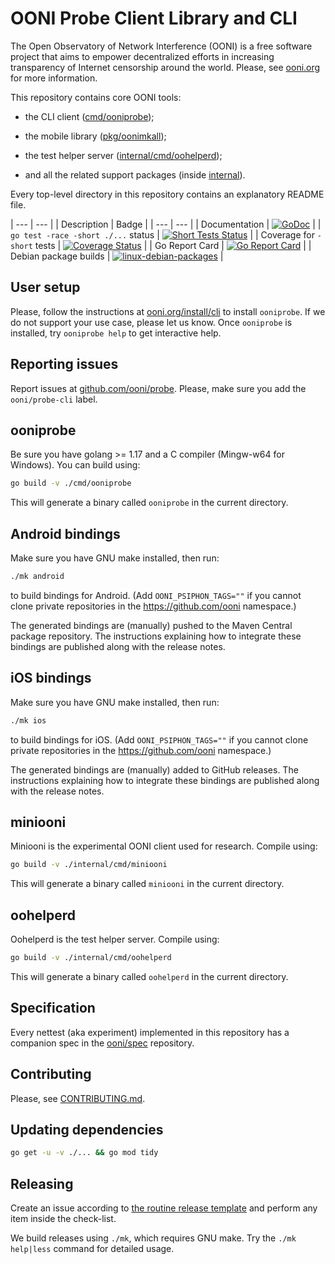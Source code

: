 # OONI Probe Client Library and CLI

The Open Observatory of Network Interference (OONI) is a free software project
that aims to empower decentralized efforts in increasing transparency of
Internet censorship around the world. Please, see [ooni.org](https://ooni.org) for
more information.

This repository contains core OONI tools:

- the CLI client ([cmd/ooniprobe](cmd/ooniprobe));

- the mobile library ([pkg/oonimkall](pkg/oonimkall));

- the test helper server ([internal/cmd/oohelperd](internal/cmd/oohelperd));

- and all the related support packages (inside [internal](internal)).

Every top-level directory in this repository contains an explanatory README file.

| --- | --- |
| Description | Badge |
| --- | --- |
| Documentation | [![GoDoc](https://godoc.org/github.com/ooni/probe-cli?status.svg)](https://godoc.org/github.com/ooni/probe-cli) |
| `go test -race -short ./...` status | [![Short Tests Status](https://github.com/ooni/probe-cli/workflows/shorttests/badge.svg)](https://github.com/ooni/probe-cli/actions?query=workflow%3Ashorttests) |
| Coverage for `-short` tests | [![Coverage Status](https://coveralls.io/repos/github/ooni/probe-cli/badge.svg?branch=master)](https://coveralls.io/github/ooni/probe-cli?branch=master) |
| Go Report Card | [![Go Report Card](https://goreportcard.com/badge/github.com/ooni/probe-cli)](https://goreportcard.com/report/github.com/ooni/probe-cli) |
| Debian package builds | [![linux-debian-packages](https://github.com/ooni/probe-cli/workflows/linux-debian-packages/badge.svg)](https://github.com/ooni/probe-cli/actions?query=workflow%3Alinux-debian-packages) |

## User setup

Please, follow the instructions at [ooni.org/install/cli](https://ooni.org/install/cli)
to install `ooniprobe`. If we do not support your use case, please let us know. Once
`ooniprobe` is installed, try `ooniprobe help` to get interactive help.

## Reporting issues

Report issues at [github.com/ooni/probe](
https://github.com/ooni/probe/issues/new?labels=ooni/probe-cli&assignee=bassosimone).
Please, make sure you add the `ooni/probe-cli` label.

## ooniprobe

Be sure you have golang >= 1.17 and a C compiler (Mingw-w64 for Windows). You
can build using:

```bash
go build -v ./cmd/ooniprobe
```

This will generate a binary called `ooniprobe` in the current directory.

## Android bindings

Make sure you have GNU make installed, then run:

```bash
./mk android
```

to build bindings for Android. (Add `OONI_PSIPHON_TAGS=""` if you
cannot clone private repositories in the https://github.com/ooni namespace.)

The generated bindings are (manually) pushed to the Maven Central package
repository. The instructions explaining how to integrate these bindings
are published along with the release notes.

## iOS bindings

Make sure you have GNU make installed, then run:

```bash
./mk ios
```

to build bindings for iOS. (Add `OONI_PSIPHON_TAGS=""` if you
cannot clone private repositories in the https://github.com/ooni namespace.)

The generated bindings are (manually) added to GitHub releases. The instructions
explaining how to integrate these bindings are published along with the release notes.

## miniooni

Miniooni is the experimental OONI client used for research. Compile using:

```bash
go build -v ./internal/cmd/miniooni
```

This will generate a binary called `miniooni` in the current directory.

## oohelperd

Oohelperd is the test helper server. Compile using:

```bash
go build -v ./internal/cmd/oohelperd
```

This will generate a binary called `oohelperd` in the current directory.

## Specification

Every nettest (aka experiment) implemented in this repository has a companion
spec in the [ooni/spec](https://github.com/ooni/spec) repository.

## Contributing

Please, see [CONTRIBUTING.md](CONTRIBUTING.md).

## Updating dependencies

```bash
go get -u -v ./... && go mod tidy
```

## Releasing

Create an issue according to [the routine release template](
https://github.com/ooni/probe/blob/master/.github/ISSUE_TEMPLATE/routine-sprint-releases.md)
and perform any item inside the check-list.

We build releases using `./mk`, which requires GNU make. Try
the `./mk help|less` command for detailed usage.
